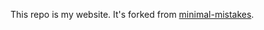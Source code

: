 This repo is my website. It's forked from  [minimal-mistakes](https://github.com/mmistakes/minimal-mistakes).